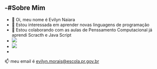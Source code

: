 -#Sobre Mim
- 
-   👋 Oi, meu nome é Evilyn Naiara
- 👀 Estou interessada em aprender novas linguagens de programação
- 💞️ Estou colaborando com as aulas de Penssamento Computacional já aprendi Scracth e Java Script
-  ![](https://img.shields.io/badge/Scratch-4D97FF?style=for-the-badge&logo=Scratch&logoColor=white)
-  ![](https://img.shields.io/badge/JavaScript-323330?style=for-the-badge&logo=javascript&logoColor=F7DF1E)
- 
📫 meu email é evilyn.morais@escola.pr.gov.br

<!---
Ravenaencm/Ravenaencm is a ✨ special ✨ repository because its `README.md` (this file) appears on your GitHub profile.
You can click the Preview link to take a look at your changes.
--->
